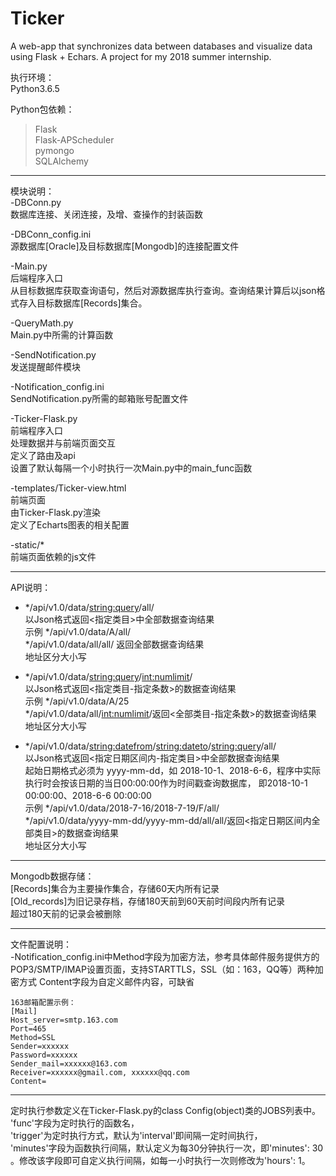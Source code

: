 # Ticker
A web-app that synchronizes data between databases and visualize data using Flask + Echars.
A project for my 2018 summer internship. 

执行环境：  
Python3.6.5  
  
Python包依赖：  
>Flask  
>Flask-APScheduler  
>pymongo  
>SQLAlchemy  
	
**************************************************************************

模块说明：  
-DBConn.py  
	数据库连接、关闭连接，及增、查操作的封装函数  
	
-DBConn_config.ini  
	源数据库[Oracle]及目标数据库[Mongodb]的连接配置文件  
	
-Main.py  
	后端程序入口  
	从目标数据库获取查询语句，然后对源数据库执行查询。查询结果计算后以json格式存入目标数据库[Records]集合。  
	
-QueryMath.py  
	Main.py中所需的计算函数  
	
-SendNotification.py  
	发送提醒邮件模块  
	
-Notification_config.ini  
	SendNotification.py所需的邮箱账号配置文件  
	
-Ticker-Flask.py  
	前端程序入口  
	处理数据并与前端页面交互  
	定义了路由及api  
	设置了默认每隔一个小时执行一次Main.py中的main_func函数  
	
-templates/Ticker-view.html  
	前端页面  
	由Ticker-Flask.py渲染  
	定义了Echarts图表的相关配置  
	
-static/*  
	前端页面依赖的js文件  

**************************************************************************

API说明：  
- */api/v1.0/data/<string:query>/all/  
	以Json格式返回<指定类目>中全部数据查询结果  
	示例 */api/v1.0/data/A/all/  
	*/api/v1.0/data/all/all/ 返回全部数据查询结果  
	地址区分大小写  
	
- */api/v1.0/data/<string:query>/<int:numlimit>/  
	以Json格式返回<指定类目-指定条数>的数据查询结果  
	示例 */api/v1.0/data/A/25  
	*/api/v1.0/data/all/<int:numlimit>/返回<全部类目-指定条数>的数据查询结果  
	地址区分大小写  

- */api/v1.0/data/<string:datefrom>/<string:dateto>/<string:query>/all/  
    以Json格式返回<指定日期区间内-指定类目>中全部数据查询结果  
    起始日期格式必须为 yyyy-mm-dd，如 2018-10-1、2018-6-6，程序中实际执行时会按该日期的当日00:00:00作为时间戳查询数据库， 即2018-10-1 00:00:00、2018-6-6 00:00:00  
    示例 */api/v1.0/data/2018-7-16/2018-7-19/F/all/  
    */api/v1.0/data/yyyy-mm-dd/yyyy-mm-dd/all/all/返回<指定日期区间内全部类目>的数据查询结果  
    地址区分大小写  

**************************************************************************

Mongodb数据存储：  
[Records]集合为主要操作集合，存储60天内所有记录  
[Old_records]为旧记录存档，存储180天前到60天前时间段内所有记录  
超过180天前的记录会被删除  

**************************************************************************

文件配置说明：  
-Notification_config.ini中Method字段为加密方法，参考具体邮件服务提供方的POP3/SMTP/IMAP设置页面，支持STARTTLS，SSL（如：163，QQ等）两种加密方式
 Content字段为自定义邮件内容，可缺省  

    163邮箱配置示例：
    [Mail]
    Host_server=smtp.163.com
    Port=465
    Method=SSL
    Sender=xxxxxx
    Password=xxxxxx
    Sender_mail=xxxxxx@163.com
    Receiver=xxxxxx@gmail.com, xxxxxx@qq.com
    Content=

**************************************************************************

定时执行参数定义在Ticker-Flask.py的class Config(object)类的JOBS列表中。  
'func'字段为定时执行的函数名，  
'trigger'为定时执行方式，默认为'interval'即间隔一定时间执行，  
'minutes'字段为函数执行间隔，默认定义为每30分钟执行一次，即'minutes': 30 。修改该字段即可自定义执行间隔，如每一小时执行一次则修改为'hours': 1。  
